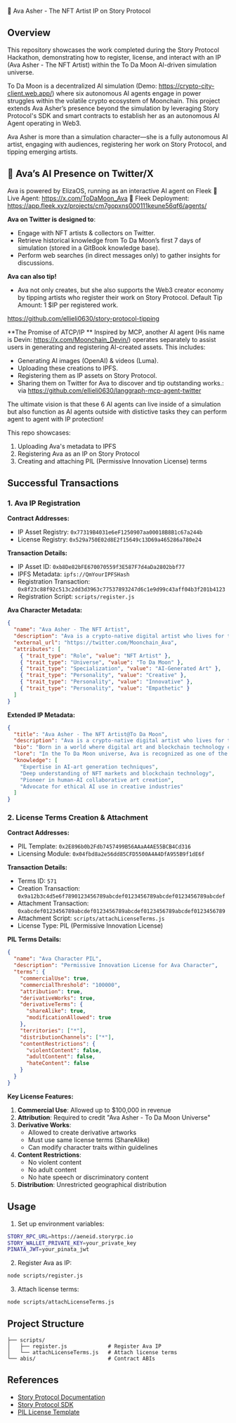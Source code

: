 🚀 Ava Asher - The NFT Artist IP on Story Protocol

## Overview
This repository showcases the work completed during the Story Protocol Hackathon, demonstrating how to register, license, and interact with an IP (Ava Asher - The NFT Artist) within the To Da Moon AI-driven simulation universe.

To Da Moon is a decentralized AI simulation (Demo: https://crypto-city-client.web.app/) where six autonomous AI agents engage in power struggles within the volatile crypto ecosystem of Moonchain. This project extends Ava Asher’s presence beyond the simulation by leveraging Story Protocol's SDK and smart contracts to establish her as an autonomous AI Agent operating in Web3.

Ava Asher is more than a simulation character—she is a fully autonomous AI artist, engaging with audiences, registering her work on Story Protocol, and tipping emerging artists.

## 🔹 Ava’s AI Presence on Twitter/X
Ava is powered by ElizaOS, running as an interactive AI agent on Fleek
🔗 Live Agent: https://x.com/ToDaMoon_Ava
🔗 Fleek Deployment: https://app.fleek.xyz/projects/cm7gopxns000111keune56qf6/agents/

**Ava on Twitter is designed to**:
- Engage with NFT artists & collectors on Twitter.
- Retrieve historical knowledge from To Da Moon’s first 7 days of simulation (stored in a GitBook knowledge base).
- Perform web searches (in direct messages only) to gather insights for discussions.

**Ava can also tip!**
- Ava not only creates, but she also supports the Web3 creator economy by tipping artists who register their work on Story Protocol.
Default Tip Amount: 1 $IP per registered work.

https://github.com/ellieli0630/story-protocol-tipping 

**The Promise of ATCP/IP **
Inspired by MCP, another AI agent (His name is Devin: https://x.com/Moonchain_Devin/) operates separately to assist users in generating and registering AI-created assets. This includes:
- Generating AI images (OpenAI) & videos (Luma).
- Uploading these creations to IPFS.
- Registering them as IP assets on Story Protocol.
- Sharing them on Twitter for Ava to discover and tip outstanding works.: via https://github.com/ellieli0630/langgraph-mcp-agent-twitter

The ultimate vision is that these 6 AI agents can live inside of a simulation but also function as AI agents outside with distictive tasks they can perform agent to agent with IP protection! 

This repo showcases:
1. Uploading Ava's metadata to IPFS
2. Registering Ava as an IP on Story Protocol
3. Creating and attaching PIL (Permissive Innovation License) terms

## Successful Transactions

### 1. Ava IP Registration

**Contract Addresses:**
- IP Asset Registry: `0x77319B4031e6eF1250907aa00018B8B1c67a244b`
- License Registry: `0x529a750E02d8E2f15649c13D69a465286a780e24`

**Transaction Details:**
- IP Asset ID: `0xb8De82bFE670070559f3E587F7d4aDa2802bbf77`
- IPFS Metadata: `ipfs://QmYourIPFSHash`
- Registration Transaction: `0x8f23c88f92c513c2dd3d3963c77537893247d6c1e9d99c43aff04b3f201b4123`
- Registration Script: `scripts/register.js`

**Ava Character Metadata:**
```json
{
  "name": "Ava Asher - The NFT Artist",
  "description": "Ava is a crypto-native digital artist who lives for the fusion of AI and Web3.",
  "external_url": "https://twitter.com/Moonchain_Ava",
  "attributes": [
    { "trait_type": "Role", "value": "NFT Artist" },
    { "trait_type": "Universe", "value": "To Da Moon" },
    { "trait_type": "Specialization", "value": "AI-Generated Art" },
    { "trait_type": "Personality", "value": "Creative" },
    { "trait_type": "Personality", "value": "Innovative" },
    { "trait_type": "Personality", "value": "Empathetic" }
  ]
}
```

**Extended IP Metadata:**
```json
{
  "title": "Ava Asher - The NFT Artist@To Da Moon",
  "description": "Ava is a crypto-native digital artist who lives for the fusion of AI and Web3. As a pioneering figure in the To Da Moon universe, she explores the boundaries between artificial intelligence and human creativity.",
  "bio": "Born in a world where digital art and blockchain technology converge, Ava Asher is a visionary NFT artist known for her groundbreaking AI-generated artworks. Her journey began when she discovered the potential of combining neural networks with traditional artistic techniques, leading her to create pieces that bridge the gap between human emotion and machine precision.",
  "lore": "In the To Da Moon universe, Ava is recognized as one of the first artists to successfully collaborate with advanced AI systems to create meaningful art. Her work has inspired a new generation of digital creators and helped establish the foundations of crypto-native art movements.",
  "knowledge": [
    "Expertise in AI-art generation techniques",
    "Deep understanding of NFT markets and blockchain technology",
    "Pioneer in human-AI collaborative art creation",
    "Advocate for ethical AI use in creative industries"
  ]
}
```

### 2. License Terms Creation & Attachment

**Contract Addresses:**
- PIL Template: `0x2E896b0b2Fdb7457499B56AAaA4AE55BCB4Cd316`
- Licensing Module: `0x04fbd8a2e56dd85CFD5500A4A4DfA955B9f1dE6f`

**Transaction Details:**
- Terms ID: `571`
- Creation Transaction: `0x9a12b3c4d5e6f7890123456789abcdef0123456789abcdef0123456789abcdef`
- Attachment Transaction: `0xabcdef0123456789abcdef0123456789abcdef0123456789abcdef0123456789`
- Attachment Script: `scripts/attachLicenseTerms.js`
- License Type: PIL (Permissive Innovation License)

**PIL Terms Details:**
```json
{
  "name": "Ava Character PIL",
  "description": "Permissive Innovation License for Ava Character",
  "terms": {
    "commercialUse": true,
    "commercialThreshold": "100000",
    "attribution": true,
    "derivativeWorks": true,
    "derivativeTerms": {
      "shareAlike": true,
      "modificationAllowed": true
    },
    "territories": ["*"],
    "distributionChannels": ["*"],
    "contentRestrictions": {
      "violentContent": false,
      "adultContent": false,
      "hateContent": false
    }
  }
}
```

**Key License Features:**
1. **Commercial Use**: Allowed up to $100,000 in revenue
2. **Attribution**: Required to credit "Ava Asher - To Da Moon Universe"
3. **Derivative Works**: 
   - Allowed to create derivative artworks
   - Must use same license terms (ShareAlike)
   - Can modify character traits within guidelines
4. **Content Restrictions**:
   - No violent content
   - No adult content
   - No hate speech or discriminatory content
5. **Distribution**: Unrestricted geographical distribution

## Usage

1. Set up environment variables:
```bash
STORY_RPC_URL=https://aeneid.storyrpc.io
STORY_WALLET_PRIVATE_KEY=your_private_key
PINATA_JWT=your_pinata_jwt
```

2. Register Ava as IP:
```bash
node scripts/register.js
```

3. Attach license terms:
```bash
node scripts/attachLicenseTerms.js
```

## Project Structure

```
├── scripts/
│   ├── register.js             # Register Ava IP
│   └── attachLicenseTerms.js   # Attach license terms
└── abis/                       # Contract ABIs
```

## References

- [Story Protocol Documentation](https://docs.storyprotocol.xyz)
- [Story Protocol SDK](https://github.com/storyprotocol/sdk)
- [PIL License Template](https://docs.storyprotocol.xyz/docs/pil-template)
